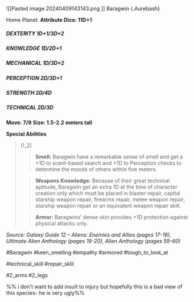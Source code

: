 ![[Pasted image 20240409143143.png ]]
Baragwin {.Aurebash}

Home Planet:
**Attribute Dice: 11D+1**
##### DEXTERITY 1D+1/3D+2
##### KNOWLEDGE 1D/2D+1
##### MECHANICAL 1D/3D+2
##### PERCEPTION 2D/3D+1
##### STRENGTH 2D/4D
##### TECHNICAL 2D/3D
**Move: 7/9**
**Size: 1.5-2.2 meters tall**

**Special Abilities**

> [!_2] 
> > **Smell:** Baragwin have a remarkable sense of smell and get a +1D to scent-based search and +1D to Perception checks to determine the moods of others within five meters. 
> 
> > **Weapons Knowledge:** Because of their great technical aptitude, Baragwin get an extra 1D at the time of character creation only which must be placed in blaster repair, capital starship weapon repair, firearms repair, melee weapon repair, starship weapon repair or an equivalent weapon repair skill.
> 
> > **Armor:** Baragwins’ dense skin provides +1D protection against physical attacks only.
> 

*Source: Galaxy Guide 12 – Aliens: Enemies and Allies (pages 17-19), Ultimate Alien Anthology (pages 19-20), Alien Anthology (pages 59-60)*

#Baragwin #keen_smelling #empathy #armored  #tough_to_look_at

#technical_skill #repair_skill

#2_arms #2_legs 

%% i don't want to add insult to injury but hopefully this is a bad view of this species- he is very ugly%%